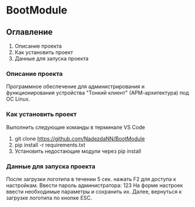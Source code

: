 # BootModule

## Оглавление  
1. Описание проекта
2. Как установить проект
3. Данные для запуска проекта

### Описание проекта    
Программное обеспечение для администрирования и функционирования устройства "Тонкий клиент" (АРМ-архитектура) под ОС Linux.

### Как установить проект
Выполнить следующие команды в терминале VS Code
1. git clone https://github.com/NadezdaNN/BootModule
2. pip install -r requirements.txt
3. Установить недостающие модули через pip install

### Данные для запуска проекта
После загрузки логотипа в течении 5 сек. нажать F2 для доступа к настройкам.
Ввести пароль администратора: 123
На форме настроек ввести необходимые параметры и сохранить их. Далее, вернуться к загрузке логотипа по кнопке ESC.
